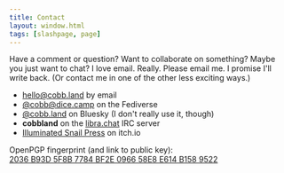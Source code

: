 ```yaml
---
title: Contact
layout: window.html
tags: [slashpage, page]
---
```

Have a comment or question? Want to collaborate on something? Maybe you just want to chat? I love email. Really. Please email me. I promise I'll write back. (Or contact me in one of the other less exciting ways.)

- [hello@cobb.land](mailto:hello@cobb.land) by email
- [@cobb@dice.camp](https://dice.camp/@cobb) on the Fediverse
- [@cobb.land](https://bsky.app/profile/cobb.land) on Bluesky (I don't really use it, though)
- **cobbland** on the [libra.chat](https://libera.chat/) IRC server
- [Illuminated Snail Press](https://illuminatedsnail.itch.io/) on itch.io

<p class="note">OpenPGP fingerprint (and link to public key): <br><a href="/hello@cobb.land-0x58E8E614B1589522-pub.asc">2036 B93D 5F8B 7784 BF2E 0966 58E8 E614 B158 9522</a></p>

